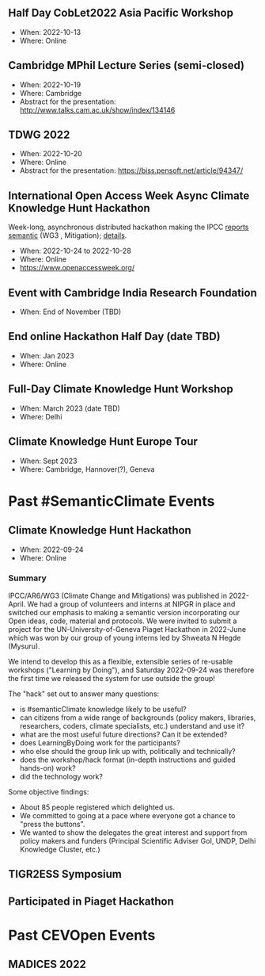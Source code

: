 ## Half Day CobLet2022 Asia Pacific Workshop
- When: 2022-10-13
- Where: Online 
## Cambridge MPhil Lecture Series (semi-closed)
- When: 2022-10-19 
- Where: Cambridge 
- Abstract for the presentation: http://www.talks.cam.ac.uk/show/index/134146
## TDWG 2022
- When: 2022-10-20
- Where: Online
- Abstract for the presentation: https://biss.pensoft.net/article/94347/
## International Open Access Week Async Climate Knowledge Hunt Hackathon
Week-long, asynchronous distributed hackathon making the IPCC [reports semantic](ipcc/ar6/) (WG3 , Mitigation); [details](ipcc/ar6/OA_WEEK_2022.md).
- When: 2022-10-24 to 2022-10-28
- Where: Online
- https://www.openaccessweek.org/
## Event with Cambridge India Research Foundation
- When: End of November (TBD)
## End online Hackathon Half Day (date TBD)
- When: Jan 2023
- Where: Online
## Full-Day Climate Knowledge Hunt Workshop 
- When: March 2023 (date TBD)
- Where: Delhi
## Climate Knowledge Hunt Europe Tour
- When: Sept 2023
- Where: Cambridge, Hannover(?), Geneva
# Past #SemanticClimate Events
## Climate Knowledge Hunt Hackathon 
- When: 2022-09-24
- Where: Online
### Summary
IPCC/AR6/WG3 (Climate Change and Mitigations) was published in 2022-April. We had a group of volunteers and interns at NIPGR in place and switched our emphasis to making a semantic version incorporating our Open ideas, code, material and protocols. We were invited to submit a project for the UN-University-of-Geneva Piaget Hackathon in 2022-June which was won by our group of young interns led by Shweata N Hegde (Mysuru). 
 
We intend to develop this as a flexible, extensible series of re-usable workshops ("Learning by Doing"), and Saturday 2022-09-24 was therefore the first time we released the system for use outside the group!

The "hack" set out to answer many questions:
* is #semanticClimate knowledge likely to be useful?
* can citizens from a wide range of backgrounds (policy makers, libraries, researchers, coders, climate specialists, etc.) understand and use it?
* what are the most useful future directions? Can it be extended?
* does LearningByDoing work for the participants?
* who else should the group link up with, politically and technically?
* does the workshop/hack format (in-depth instructions and guided hands-on) work? 
* did the technology work?

Some objective findings:
* About 85 people registered which delighted us. 
* We committed to going at a pace where everyone got a chance to "press the buttons".
* We wanted to show the delegates the great interest and support from policy makers and funders (Principal Scientific Adviser GoI, UNDP, Delhi Knowledge Cluster, etc.)

## TIGR2ESS Symposium
## Participated in Piaget Hackathon

# Past CEVOpen Events
## MADICES 2022
## 
